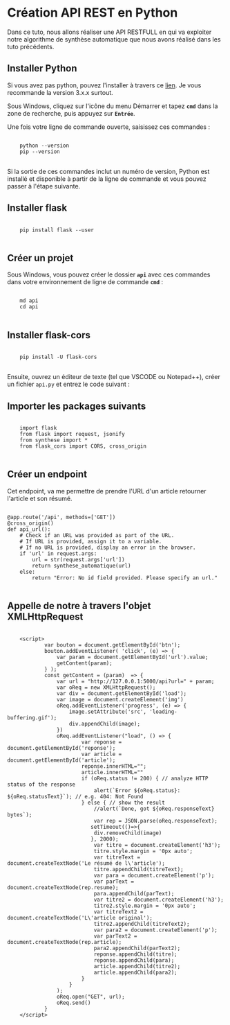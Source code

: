 # Création API REST en Python

Dans ce tuto, nous allons réaliser une API RESTFULL en qui va exploiter notre algorithme de synthèse automatique
que nous avons réalisé dans les tuto précédents.

## Installer Python
Si vous avez pas python, pouvez l'installer à travers ce [lien](https://www.python.org/downloads/).
Je vous recommande la version 3.x.x surtout.

Sous Windows, cliquez sur l'icône du menu Démarrer et tapez <code>**cmd**</code> dans la zone de recherche, puis appuyez sur <code>**Entrée**</code>.

Une fois votre ligne de commande ouverte, saisissez ces commandes :

<pre>
<code>
    python --version
    pip --version
</code>
</pre>

Si la sortie de ces commandes inclut un numéro de version, Python est installé et disponible à partir de la ligne de commande et vous pouvez passer à l'étape suivante.

## Installer flask
<pre>
<code>
    pip install flask --user
</code>
</pre>

## Créer un projet
Sous Windows, vous pouvez créer le dossier <code>**api**</code> avec ces commandes dans votre environnement de ligne de commande <code>**cmd**</code> :

<pre>
<code>
    md api
    cd api
</code>
</pre>

## Installer  flask-cors

<pre>
<code>
    pip install -U flask-cors
</code>
</pre>

Ensuite, ouvrez un éditeur de texte (tel que VSCODE ou Notepad++), créer un fichier <code>api.py</code> et entrez le code suivant :

## Importer les packages suivants
<pre>
<code>
    import flask
    from flask import request, jsonify
    from synthese import *
    from flask_cors import CORS, cross_origin
</code>
</pre>

## Créer un endpoint 
Cet endpoint, va me permettre de prendre l'URL d'un article retourner l'article et son résumé.

<pre>
<code>
@app.route('/api', methods=['GET'])
@cross_origin()
def api_url():
    # Check if an URL was provided as part of the URL.
    # If URL is provided, assign it to a variable.
    # If no URL is provided, display an error in the browser.
    if 'url' in request.args:
        url = str(request.args['url'])
        return synthese_automatique(url)
    else:
        return "Error: No id field provided. Please specify an url."
</code>
</pre>

## Appelle de notre à travers l'objet XMLHttpRequest

<pre>
<code>
    &lt;script&gt;
            var bouton = document.getElementById('btn');
            bouton.addEventListener( 'click', (e) => {
                var param = document.getElementById('url').value;
                getContent(param);
            } );
            const getContent = (param)  => {
                var url = "http://127.0.0.1:5000/api?url=" + param;
                var oReq = new XMLHttpRequest();
                var div = document.getElementById('load');
                var image = document.createElement('img')
                oReq.addEventListener('progress', (e) => {
                    image.setAttribute('src', 'loading-buffering.gif');
                    div.appendChild(image);
                })
                oReq.addEventListener("load", () => {
                        var reponse = document.getElementById('reponse');
                        var article = document.getElementById('article');
                        reponse.innerHTML="";
                        article.innerHTML=""
                        if (oReq.status != 200) { // analyze HTTP status of the response
                            alert(`Error ${oReq.status}: ${oReq.statusText}`); // e.g. 404: Not Found
                        } else { // show the result
                            //alert(`Done, got ${oReq.responseText} bytes`);
                            var rep = JSON.parse(oReq.responseText);
                           setTimeout(()=>{
                            div.removeChild(image)
                           }, 2000);
                            var titre = document.createElement('h3');
                            titre.style.margin = '0px auto';
                            var titreText = document.createTextNode('Le résumé de l\'article');
                            titre.appendChild(titreText);
                            var para = document.createElement('p');
                            var parText = document.createTextNode(rep.resume);
                            para.appendChild(parText);
                            var titre2 = document.createElement('h3');
                            titre2.style.margin = '0px auto';
                            var titreText2 = document.createTextNode('L\'article original');
                            titre2.appendChild(titreText2);
                            var para2 = document.createElement('p');
                            var parText2 = document.createTextNode(rep.article);
                            para2.appendChild(parText2);
                            reponse.appendChild(titre);
                            reponse.appendChild(para);
                            article.appendChild(titre2);
                            article.appendChild(para2);
                        }
                    }
                );
                oReq.open("GET", url);
                oReq.send()
            }
    &lt;/script&gt;
</code>
</pre>